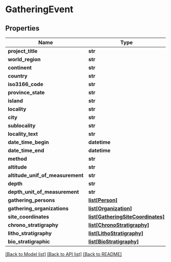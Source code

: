 # GatheringEvent

## Properties
Name | Type | Description | Notes
------------ | ------------- | ------------- | -------------
**project_title** | **str** |  | [optional] 
**world_region** | **str** |  | [optional] 
**continent** | **str** |  | [optional] 
**country** | **str** |  | [optional] 
**iso3166_code** | **str** |  | [optional] 
**province_state** | **str** |  | [optional] 
**island** | **str** |  | [optional] 
**locality** | **str** |  | [optional] 
**city** | **str** |  | [optional] 
**sublocality** | **str** |  | [optional] 
**locality_text** | **str** |  | [optional] 
**date_time_begin** | **datetime** |  | [optional] 
**date_time_end** | **datetime** |  | [optional] 
**method** | **str** |  | [optional] 
**altitude** | **str** |  | [optional] 
**altitude_unif_of_measurement** | **str** |  | [optional] 
**depth** | **str** |  | [optional] 
**depth_unit_of_measurement** | **str** |  | [optional] 
**gathering_persons** | [**list[Person]**](Person.md) |  | [optional] 
**gathering_organizations** | [**list[Organization]**](Organization.md) |  | [optional] 
**site_coordinates** | [**list[GatheringSiteCoordinates]**](GatheringSiteCoordinates.md) |  | [optional] 
**chrono_stratigraphy** | [**list[ChronoStratigraphy]**](ChronoStratigraphy.md) |  | [optional] 
**litho_stratigraphy** | [**list[LithoStratigraphy]**](LithoStratigraphy.md) |  | [optional] 
**bio_stratigraphic** | [**list[BioStratigraphy]**](BioStratigraphy.md) |  | [optional] 

[[Back to Model list]](../README.md#documentation-for-models) [[Back to API list]](../README.md#documentation-for-api-endpoints) [[Back to README]](../README.md)


